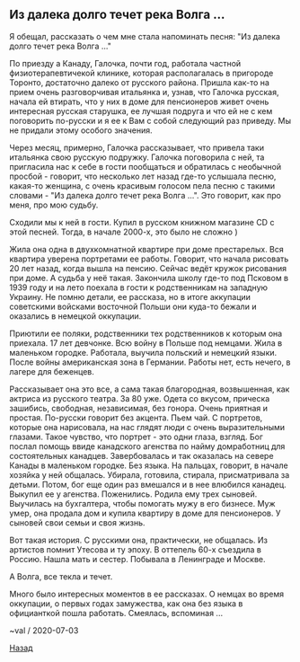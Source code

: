 ## Из далека долго течет река Волга ...

Я обещал, рассказать о чем мне стала напоминать песня: 
"Из далека долго течет река Волга ..."

По приезду а Канаду, Галочка, почти год, работала частной физиотерапевтичекой клинике, которая располагалась в пригороде Торонто, достаточно далеко от русского района. Пришла как-то на прием очень разговорчивая итальянка и, узнав, что Галочка русская, начала ей втирать, что у них в доме для пенсионеров живет очень интересная русская старушка, ее лучшая подруга и что ей не с кем поговорить по-русски и я ее к Вам с собой следующий раз приведу. Мы не придали этому особого значения.

Через месяц, примерно, Галочка рассказывает, что привела таки итальянка свою русскую подружку. Галочка поговорила с ней, та пригласила нас к себе в гости пообщаться и обратилась с необычной просбой - говорит, что несколько лет назад где-то услышала песню, какая-то женщина, с очень красивым голосом пела песню с такими словами - "Из далека долго течет река Волга ...". Это говорит, как про меня, про мою судьбу.

Сходили мы к ней в гости. Купил в русском книжном магазине  CD с этой песней. Тогда, в начале 2000-х, это было не сложно )

Жила она одна в двухкомнатной квартире при доме престарелых. Вся квартира уверена портретами ее работы. Говорит, что начала рисовать 20 лет назад, когда вышла на пенсию. Сейчас ведёт кружок рисования при доме. А судьба у неё такая. Закончила школу где-то под Псковом в 1939 году и на лето поехала в гости к родственникам на западную Украину. Не помню детали, ее рассказа, но в итоге аккупации советскими войсками восточной Польши они куда-то бежали и оказались в немецкой оккупации.

Приютили ее поляки, родственники тех родственников к которым она приехала. 17 лет девчонке. Всю войну в Польше под немцами. Жила в маленьком городке. Работала, выучила польский и немецкий языки. После войны американская зона в Германии. Работы нет, есть нечего, в лагере для беженцев.

Рассказывает она это все, а сама такая благородная, возвышенная, как актриса из русского театра. За 80 уже. Одета со вкусом, прическа зашибись, свободная, независимая, без гонора. Очень приятная и простая. По-русски говорит без акцента. Пьем чай. С портретов, которые она нарисовала, на нас глядят люди с очень выразительными глазами. Такое чувство, что портрет - это одни глаза, взгляд.
Бог послал помощь ввиде канадского агенства по найму домработниц для состоятельных канадцев. Завербовалась и так оказалась на севере Канады в маленьком городке. Без языка. На пальцах, говорит, в начале хозяйка у ней общалась. Убирала, готовила, стирала, присматривала за детьми. Потом, бог еще один раз вмешался и в нее влюбился канадец. Выкупил ее у агенства. Поженились. Родила ему трех сыновей. Выучилась на бухгалтера, чтобы помогать мужу в его бизнесе. Муж умер, она продала дом и купила квартиру в доме для пенсионеров. У сыновей свои семьи и своя жизнь. 

Вот такая история. С русскими она, практически, не общалась. Из артистов помнит Утесова и ту эпоху.
В оттепель 60-х съездила в Россию. Нашла мать и сестер. Побывала в Ленинграде и Москве.

А Волга, все текла и течет.

Много было интересных моментов в ее рассказах. О немцах во время оккупации, о первых годах замужества, как она без языка в официанткой пошла работать. Смеялась, вспоминая ...

~val / 2020-07-03

[Назад](README.md)
